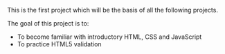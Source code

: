 This is the first project which will be the basis of all the following projects.

The goal of this project is to:
 - To become familiar with introductory HTML, CSS and JavaScript
 - To practice HTML5 validation
